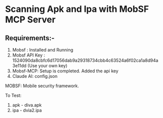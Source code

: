# Scanning Apk and Ipa with MobSF MCP Server

## Requirements:-

1. Mobsf : Installed and Running 
2. Mobsf API Key : 1524090da8cbfc6d17056dab9a29318734cbb4c63524a6f02ca1a8d94a3e11dd (Use your own key)
3. Mobsf-MCP: Setup is completed. Added the api key
4. Claude AI: config.json

MOBSF: Mobile security framework. 

To Test:

1. apk - diva.apk 
2. ipa - dvia2.ipa
